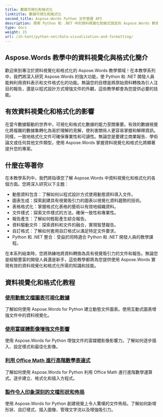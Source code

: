 ```yaml
---
title: 數據可視化和格式化
linktitle: 數據可視化和格式化
second_title: Aspose.Words Python 文件管理 API
description: 探索 Python 和 .NET 中的資料視覺化和格式設定的 Aspose.Words 教學。學習如何有效地呈現數據、創建令人驚嘆的報告以及以程式設計方式格式化文件。
type: docs
weight: 15
url: /zh-hant/python-net/data-visualization-and-formatting/
---
```


## Aspose.Words 教學中的資料視覺化與格式化簡介

歡迎來到專注於資料視覺化和格式化的 Aspose.Words 教學領域！在本教學系列中，我們將深入研究 Aspose.Words 的強大功能，使 Python 和 .NET 開發人員能夠利用資料表示和文件格式化的功能。無論您的目標是將原始資料轉換為引人注目的報告，還是以程式設計方式增強文件的外觀，這些教學都會為您提供必要的技能。

## 有效資料視覺化和格式化的影響

在當今數據驅動的世界中，可視化和格式化數據的能力至關重要。有效的數據視覺化將複雜的數據集轉化為易於理解的見解，使利害關係人更容易掌握和解釋資訊。同樣，一致地格式化文件可確保專業性和可讀性。無論您是要建立商業報告、學術論文或任何其他文件類型，使用 Aspose.Words 掌握資料視覺化和格式化將顯著提升您的專案。

## 什麼在等著你

在本教學系列中，我們將指導您了解 Aspose.Words 中資料視覺化和格式化的各個方面。您將深入研究以下主題：

- 動態資料包含：了解如何以程式設計方式使用動態資料填入文件。
- 圖表生成：探索創建具有視覺吸引力的圖表以視覺化資料趨勢的技術。
- 表格格式化：掌握格式化表格的藝術以有效地組織資料。
- 文件樣式：探索文件樣式的方法，確保一致性和專業性。
- 報告產生：了解如何輕鬆產生綜合報告。
- 資料驅動文件：探索資料和文件的融合，實現智慧報告。
- 自訂格式：了解如何套用自訂格式以滿足特定文件要求。
- Python 和 .NET 整合：受益於同時適合 Python 和 .NET 開發人員的教學課程。

在本系列結束時，您將熟練地將資料轉換為具有視覺吸引力的文件和報告。無論您是經驗豐富的開發人員還是新手，這些教學都將為您提供使用 Aspose.Words 實現有效的資料視覺化和格式化所需的知識和技能。

## 資料視覺化和格式化教程
### [使用動態文檔圖表可視化數據](./visualize-data-document-charts/)
了解如何使用 Aspose.Words for Python 建立動態文件圖表。使用互動式圖表增強文件中的資料視覺化。
### [使用富媒體影像增強文件影響](./document-images/)
使用 Aspose.Words for Python 增強文件的富媒體影像影響力。了解如何逐步插入、設定樣式和最佳化影像。
### [利用 Office Math 進行高階數學表達式](./office-math-documents/)
了解如何使用 Aspose.Words for Python 利用 Office Math 進行進階數學運算式。逐步建立、格式化和插入方程式。
### [製作令人印象深刻的文檔形狀和佈局](./document-shape-handling-formatting/)
使用 Aspose.Words for Python 創建視覺上令人驚嘆的文件佈局。了解如何新增形狀、自訂樣式、插入圖像、管理文字流以及增強吸引力。